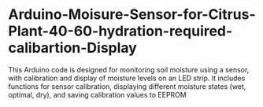 # Arduino-Moisure-Sensor-for-Citrus-Plant-40-60-hydration-required-calibartion-Display
This Arduino code is designed for monitoring soil moisture using a sensor, with calibration and display of moisture levels on an LED strip. It includes functions for sensor calibration, displaying different moisture states (wet, optimal, dry), and saving calibration values to EEPROM
